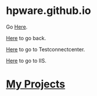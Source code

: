 # hpware.github.io
<p>Go <a href="https://hpware.github.io/">Here</a>.</p>
<p><a href="https://hpware.github.io/home/index.html">Here</a> to go back.</p>
<p><a href="https://hpware.github.io/tcc/index.html">Here</a> to go to Testconnectcenter.</p>
<p><a href="https://hpware.github.io/iss-redirect.html">Here</a> to go to IIS.</p>
<h1><a href="https://hpwareprojects.github.io">My Projects</a></h1>
